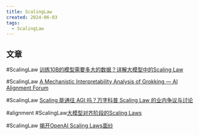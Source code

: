 ```yaml
---
title: ScalingLaw
created: 2024-06-03
tags:
  - ScalingLaw
---
```


## 文章

#ScalingLaw [训练10B的模型需要多大的数据？详解大模型中的Scaling Law](https://mp.weixin.qq.com/s/lSLJhyT5LKuKtZMD3EaR_A)

#ScalingLaw [A Mechanistic Interpretability Analysis of Grokking — AI Alignment Forum](https://www.alignmentforum.org/posts/N6WM6hs7RQMKDhYjB/a-mechanistic-interpretability-analysis-of-grokking)

#ScalingLaw [Scaling 能通往 AGI 吗？万字科普 Scaling Law 的业内争议与讨论](https://mp.weixin.qq.com/s/Pn-vR-cRKNN5w5tlb2O6UA)

#alignment #ScalingLaw[大模型对齐阶段的Scaling Laws](https://mp.weixin.qq.com/s/PfWMa7qflwPYcJVG2LAtHg)

#ScalingLaw [揭开OpenAI Scaling Laws面纱](https://mp.weixin.qq.com/s/4y3io0JUNOjVOqLSMkOS6A)


